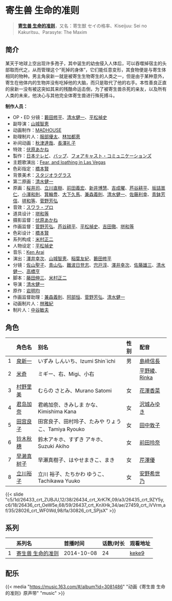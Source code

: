 # 寄生兽 生命的准则


> <u>**[寄生兽 生命的准则](https://bgm.tv/subject/88433)**</u>，又名：寄生獣 セイの格率、Kiseijuu: Sei no Kakuritsu、Parasyte: The Maxim

## 简介

某天于地球上空出现许多孢子，其中诞生的幼虫侵入人体后，可以吞噬掉宿主的头部取而代之，从而管理这个“死掉的身体”，它们能任意变形，其食物便是与寄生体相同的物种。男主角泉新一就是被寄生生物寄生的人类之一，但是由于某种意外，寄生在他体内的生物并没有吃掉他的大脑，而只是取代了他的右手。本性善良正直的泉新一没有被这突如其来的残酷命运击倒，为了被寄生兽杀死的亲友，以及所有人类的未来，他决心与其他完全体寄生兽进行殊死搏斗。

**制作人员：**
- OP・ED 分镜：[籔田修平](https://bgm.tv/person/26106)、[清水健一](https://bgm.tv/person/12968)、[平松禎史](https://bgm.tv/person/1756)
- 副导演：[山城智恵](https://bgm.tv/person/15804)
- 动画制作：[MADHOUSE](https://bgm.tv/person/603)
- 助理制片人：[服部優太](https://bgm.tv/person/51364)、[林加都恵](https://bgm.tv/person/51283)
- 补间动画：[秋津達哉](https://bgm.tv/person/57397)、[長澤礼子](https://bgm.tv/person/41604)
- 特效：[伏原あかね](https://bgm.tv/person/25630)
- 製作：[日本テレビ](https://bgm.tv/person/492)、[バップ](https://bgm.tv/person/823)、[フォアキャスト・コミュニケーションズ](https://bgm.tv/person/51740)
- 主题歌演出：[Fear, and loathing in Las Vegas](https://bgm.tv/person/13694)
- 色彩指定：[橋本賢](https://bgm.tv/person/2073)
- 背景美术：[スタジオラグラス](https://bgm.tv/person/36768)
- 第二原画：[清水健一](https://bgm.tv/person/12968)
- 原画：[桜井司](https://bgm.tv/person/3759)、[立川直樹](https://bgm.tv/person/10898)、[前田義宏](https://bgm.tv/person/25421)、[新井博慧](https://bgm.tv/person/21343)、[吉成曜](https://bgm.tv/person/9752)、[芦谷耕平](https://bgm.tv/person/14766)、[坂詰嵩仁](https://bgm.tv/person/18228)、[小澤和則](https://bgm.tv/person/21362)、[箕輪豊](https://bgm.tv/person/1999)、[大下久馬](https://bgm.tv/person/1720)、[兼森義則](https://bgm.tv/person/753)、[清水健一](https://bgm.tv/person/12968)、[佐藤利幸](https://bgm.tv/person/3205)、[青鉢芳信](https://bgm.tv/person/25851)、[垪和等](https://bgm.tv/person/11400)、[菅野芳弘](https://bgm.tv/person/12509)
- 音效：[スワラ・プロ](https://bgm.tv/person/2662)
- 道具设计：[垪和等](https://bgm.tv/person/11400)
- 摄影监督：[伏原あかね](https://bgm.tv/person/25630)
- 作画监督：[菅野芳弘](https://bgm.tv/person/12509)、[芦谷耕平](https://bgm.tv/person/14766)、[平松禎史](https://bgm.tv/person/1756)、[吉田徹](https://bgm.tv/person/418)、[垪和等](https://bgm.tv/person/11400)
- 色彩设计：[橋本賢](https://bgm.tv/person/2073)
- 系列构成：[米村正二](https://bgm.tv/person/571)
- 人物设定：[平松禎史](https://bgm.tv/person/1756)
- 音乐：[Ken Arai](https://bgm.tv/person/15876)
- 演出：[澤井幸次](https://bgm.tv/person/909)、[山城智恵](https://bgm.tv/person/15804)、[稲葉友紀](https://bgm.tv/person/26717)、[籔田修平](https://bgm.tv/person/26106)
- 分镜：[佐山聖子](https://bgm.tv/person/900)、[青山弘](https://bgm.tv/person/2681)、[難波日登志](https://bgm.tv/person/942)、[宍戸淳](https://bgm.tv/person/2887)、[澤井幸次](https://bgm.tv/person/909)、[佐藤雄三](https://bgm.tv/person/780)、[清水健一](https://bgm.tv/person/12968)、[高橋亨](https://bgm.tv/person/1210)
- 脚本：[藤田伸三](https://bgm.tv/person/218)、[米村正二](https://bgm.tv/person/571)
- 导演：[清水健一](https://bgm.tv/person/12968)
- 原作：[岩明均](https://bgm.tv/person/7641)
- 作画监督助理：[兼森義則](https://bgm.tv/person/753)、[阿部恒](https://bgm.tv/person/36)、[菅野芳弘](https://bgm.tv/person/12509)、[清水健一](https://bgm.tv/person/12968)
- 动画制片人：[林雅紀](https://bgm.tv/person/16301)
- 制片人：[中谷敏夫](https://bgm.tv/person/51697)

## 角色

|     |   角色名   |   别名  | 性别 |  配音  |
|:--- |:------  |:----      |:---  |:--   |
| 1 | [泉新一](https://bgm.tv/character/26433) | いずみ しんいち、Izumi Shin`ichi | 男 | [島﨑信長](https://bgm.tv/person/7392) |
| 2 | [米奇](https://bgm.tv/character/26434) | ミギー、右、Migi、小右 |  | [平野綾](https://bgm.tv/person/4158)、[Rinka](https://bgm.tv/person/22937) |
| 3 | [村野里美](https://bgm.tv/character/26435) | むらの さとみ、Murano Satomi | 女 | [花澤香菜](https://bgm.tv/person/4765) |
| 4 | [君岛加奈](https://bgm.tv/character/26436) | 君嶋加奈、きみしま かな、Kimishima Kana | 女 | [沢城みゆき](https://bgm.tv/person/4244) |
| 5 | [田宫良子](https://bgm.tv/character/26437) | 田宮良子、田村玲子、たみや りょうこ、Tamiya Ryouko | 女 | [田中敦子](https://bgm.tv/person/3873) |
| 6 | [铃木秋穗](https://bgm.tv/character/27459) | 鈴木アキホ、すずき アキホ、Suzuki Akiho | 女 | [前田玲奈](https://bgm.tv/person/12761) |
| 7 | [早濑真树子](https://bgm.tv/character/28026) | 早瀬真樹子、はやせまきこ、まき | 女 | [芹澤優](https://bgm.tv/person/10035) |
| 8 | [立川裕子](https://bgm.tv/character/30826) | 立川 裕子、たちかわ ゆうこ、Tachikawa Yuuko | 女 | [安野希世乃](https://bgm.tv/person/7185) |

{{< slide "c5/1d/26433_crt_ZUBJU,12/38/26434_crt_XrK7K,09/a3/26435_crt_9ZY5y,c6/18/26436_crt_OeW5e,68/59/26437_crt_KnXHk,34/ae/27459_crt_iVVrm,af/35/28026_crt_WF0Wd,98/fa/30826_crt_SPjsX" >}}

## 系列

|     | 系列名       | 首播时间       | 话数/时长 | 观看地址                                                    |
| :-- | :-------- | :--------- | :---- | :------------------------------------------------------ |
| 1   |[寄生兽 生命的准则](https://bgm.tv/subject/88433)| 2014-10-08 | 24    | [keke9](https://www.keke9.app/play/28276-4-248439.html) |


## 配乐

{{< media "https://music.163.com/#/album?id=3081486"
"动画《寄生兽 生命的准则》原声带"
"music" >}}
